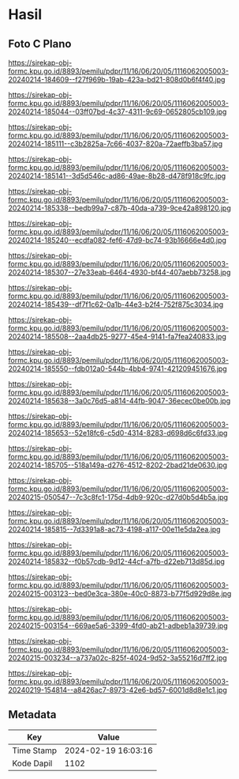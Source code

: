 # Hasil

## Foto C Plano

https://sirekap-obj-formc.kpu.go.id/8893/pemilu/pdpr/11/16/06/20/05/1116062005003-20240214-184609--f27f969b-19ab-423a-bd21-808d0b6f4f40.jpg

https://sirekap-obj-formc.kpu.go.id/8893/pemilu/pdpr/11/16/06/20/05/1116062005003-20240214-185044--03ff07bd-4c37-4311-9c69-0652805cb109.jpg

https://sirekap-obj-formc.kpu.go.id/8893/pemilu/pdpr/11/16/06/20/05/1116062005003-20240214-185111--c3b2825a-7c66-4037-820a-72aeffb3ba57.jpg

https://sirekap-obj-formc.kpu.go.id/8893/pemilu/pdpr/11/16/06/20/05/1116062005003-20240214-185141--3d5d546c-ad86-49ae-8b28-d478f918c9fc.jpg

https://sirekap-obj-formc.kpu.go.id/8893/pemilu/pdpr/11/16/06/20/05/1116062005003-20240214-185338--bedb99a7-c87b-40da-a739-9ce42a898120.jpg

https://sirekap-obj-formc.kpu.go.id/8893/pemilu/pdpr/11/16/06/20/05/1116062005003-20240214-185240--ecdfa082-fef6-47d9-bc74-93b16666e4d0.jpg

https://sirekap-obj-formc.kpu.go.id/8893/pemilu/pdpr/11/16/06/20/05/1116062005003-20240214-185307--27e33eab-6464-4930-bf44-407aebb73258.jpg

https://sirekap-obj-formc.kpu.go.id/8893/pemilu/pdpr/11/16/06/20/05/1116062005003-20240214-185439--df7f1c62-0a1b-44e3-b2f4-752f875c3034.jpg

https://sirekap-obj-formc.kpu.go.id/8893/pemilu/pdpr/11/16/06/20/05/1116062005003-20240214-185508--2aa4db25-9277-45e4-9141-fa7fea240833.jpg

https://sirekap-obj-formc.kpu.go.id/8893/pemilu/pdpr/11/16/06/20/05/1116062005003-20240214-185550--fdb012a0-544b-4bb4-9741-421209451676.jpg

https://sirekap-obj-formc.kpu.go.id/8893/pemilu/pdpr/11/16/06/20/05/1116062005003-20240214-185638--3a0c76d5-a814-44fb-9047-36ecec0be00b.jpg

https://sirekap-obj-formc.kpu.go.id/8893/pemilu/pdpr/11/16/06/20/05/1116062005003-20240214-185653--52e18fc6-c5d0-4314-8283-d698d6c6fd33.jpg

https://sirekap-obj-formc.kpu.go.id/8893/pemilu/pdpr/11/16/06/20/05/1116062005003-20240214-185705--518a149a-d276-4512-8202-2bad21de0630.jpg

https://sirekap-obj-formc.kpu.go.id/8893/pemilu/pdpr/11/16/06/20/05/1116062005003-20240215-050547--7c3c8fc1-175d-4db9-920c-d27d0b5d4b5a.jpg

https://sirekap-obj-formc.kpu.go.id/8893/pemilu/pdpr/11/16/06/20/05/1116062005003-20240214-185815--7d3391a8-ac73-4198-a117-00e11e5da2ea.jpg

https://sirekap-obj-formc.kpu.go.id/8893/pemilu/pdpr/11/16/06/20/05/1116062005003-20240214-185832--f0b57cdb-9d12-44cf-a7fb-d22eb713d85d.jpg

https://sirekap-obj-formc.kpu.go.id/8893/pemilu/pdpr/11/16/06/20/05/1116062005003-20240215-003123--bed0e3ca-380e-40c0-8873-b77f5d929d8e.jpg

https://sirekap-obj-formc.kpu.go.id/8893/pemilu/pdpr/11/16/06/20/05/1116062005003-20240215-003154--669ae5a6-3399-4fd0-ab21-adbeb1a39739.jpg

https://sirekap-obj-formc.kpu.go.id/8893/pemilu/pdpr/11/16/06/20/05/1116062005003-20240215-003234--a737a02c-825f-4024-9d52-3a55216d7ff2.jpg

https://sirekap-obj-formc.kpu.go.id/8893/pemilu/pdpr/11/16/06/20/05/1116062005003-20240219-154814--a8426ac7-8973-42e6-bd57-6001d8d8e1c1.jpg


## Metadata

| Key        | Value               |
| ---------- | ------------------- |
| Time Stamp | 2024-02-19 16:03:16 |
| Kode Dapil | 1102                |



